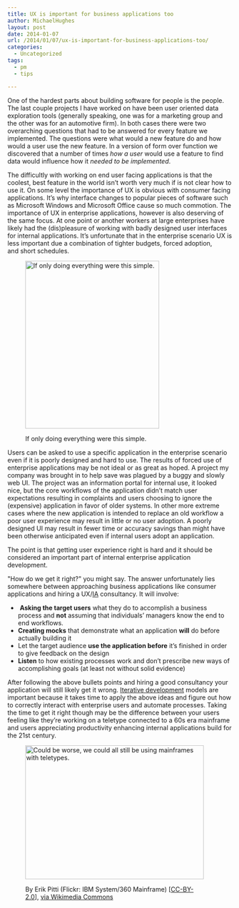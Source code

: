 ```yaml
---
title: UX is important for business applications too
author: MichaelHughes
layout: post
date: 2014-01-07
url: /2014/01/07/ux-is-important-for-business-applications-too/
categories:
  - Uncategorized
tags:
  - pm
  - tips

---
```

One of the hardest parts about building software for people is the people. The last couple projects I have worked on have been user oriented data exploration tools (generally speaking, one was for a marketing group and the other was for an automotive firm). In both cases there were two overarching questions that had to be answered for every feature we implemented. The questions were what would a new feature do and how would a user use the new feature. In a version of form over function we discovered that a number of times _how a user_ would use a feature to find data would influence how it _needed to be implemented_.<!--more-->

The difficultly with working on end user facing applications is that the coolest, best feature in the world isn&#8217;t worth very much if is not clear how to use it. On some level the importance of UX is obvious with consumer facing applications. It&#8217;s why interface changes to popular pieces of software such as Microsoft Windows and Microsoft Office cause so much commotion. The importance of UX in enterprise applications, however is also deserving of the same focus. At one point or another workers at large enterprises have likely had the (dis)pleasure of working with badly designed user interfaces for internal applications. It&#8217;s unfortunate that in the enterprise scenario UX is less important due a combination of tighter budgets, forced adoption, and short schedules.<figure id="attachment_35" style="width: 300px" class="wp-caption aligncenter">

[<img class="wp-image-35 size-full" src="http://codinginthetrenches.com/wp-content/uploads/2014/01/Alphanumeric_keyboard-e1417402486834.jpg" alt="If only doing everything were this simple." width="300" height="376" />][1]<figcaption class="wp-caption-text">If only doing everything were this simple.</figcaption></figure> 

Users can be asked to use a specific application in the enterprise scenario even if it is poorly designed and hard to use. The results of forced use of enterprise applications may be not ideal or as great as hoped. A project my company was brought in to help save was plagued by a buggy and slowly web UI. The project was an information portal for internal use, it looked nice, but the core workflows of the application didn&#8217;t match user expectations resulting in complaints and users choosing to ignore the (expensive) application in favor of older systems. In other more extreme cases where the new application is intended to replace an old workflow a poor user experience may result in little or no user adoption. A poorly designed UI may result in fewer time or accuracy savings than might have been otherwise anticipated even if internal users adopt an application.

The point is that getting user experience right is hard and it should be considered an important part of internal enterprise application development.

"How do we get it right?" you might say. The answer unfortunately lies somewhere between approaching business applications like consumer applications and hiring a UX/[IA][2] consultancy. It will involve:

  *  **Asking the target users** what they do to accomplish a business process and **not** assuming that individuals&#8217; managers know the end to end workflows.
  * **Creating mocks** that demonstrate what an application **will** do before actually building it
  * Let the target audience **use the application before** it&#8217;s finished in order to give feedback on the design
  * **Listen** to how existing processes work and don&#8217;t prescribe new ways of accomplishing goals (at least not without solid evidence)

After following the above bullets points and hiring a good consultancy your application will still likely get it wrong. [Iterative development][3] models are important because it takes time to apply the above ideas and figure out how to correctly interact with enterprise users and automate processes. Taking the time to get it right though may be the difference between your users feeling like they&#8217;re working on a teletype connected to a 60s era mainframe and users appreciating productivity enhancing internal applications build for the 21st century.<figure id="attachment_38" style="width: 400px" class="wp-caption aligncenter">

[<img class="  wp-image-38 size-full" title="Could be worse, we could all still be using mainframes with teletypes." src="http://codinginthetrenches.com/wp-content/uploads/2014/01/IBM_System360_Mainframe-e1417402501200.jpg" alt="Could be worse, we could all still be using mainframes with teletypes." width="400" height="300" />][4]<figcaption class="wp-caption-text">By Erik Pitti (Flickr: IBM System/360 Mainframe) [[CC-BY-2.0][5]], [via Wikimedia Commons][6]</figcaption></figure>

 [1]: http://codinginthetrenches.com/wp-content/uploads/2014/01/Alphanumeric_keyboard.jpg
 [2]: http://en.wikipedia.org/wiki/Information_architecture
 [3]: http://en.wikipedia.org/wiki/Iterative_and_incremental_development
 [4]: http://codinginthetrenches.com/wp-content/uploads/2014/01/IBM_System360_Mainframe.jpg
 [5]: http://creativecommons.org/licenses/by/2.0
 [6]: http://commons.wikimedia.org/wiki/File%3AIBM_System360_Mainframe.jpg